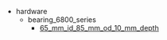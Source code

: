 * hardware
  * bearing_6800_series
    * [65_mm_id_85_mm_od_10_mm_depth](hardware/bearing_6800_series/65_mm_id_85_mm_od_10_mm_depth)
